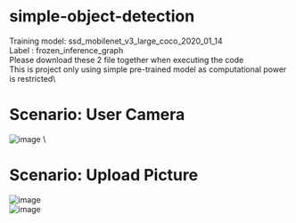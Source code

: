 # simple-object-detection
 Training model: ssd_mobilenet_v3_large_coco_2020_01_14 \
 Label : frozen_inference_graph\
 Please download these 2 file together when executing the code\
This is project only using simple pre-trained model as computational power is restricted\
# Scenario: User Camera
![image](https://github.com/user-attachments/assets/bb67cd35-ae2d-4ef4-a176-9ceaec0394e7)
\
# Scenario: Upload Picture
![image](https://github.com/user-attachments/assets/d842d86f-3bd4-4944-ac92-654ec17b4185)
\
![image](https://github.com/user-attachments/assets/eaee05c4-6888-4e9f-9213-0968b8828c19)
